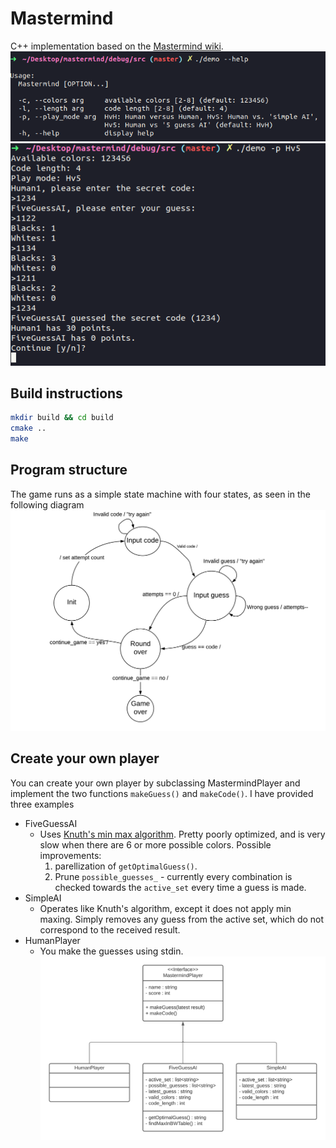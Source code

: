 # Mastermind
C++ implementation based on the [Mastermind wiki](https://en.wikipedia.org/wiki/Mastermind_(board_game)). 
![](terminal_screen_shot.png)
![](terminal_Hv5.png)
## Build instructions
```bash
mkdir build && cd build
cmake ..
make
```
## Program structure
 The game runs as a simple state machine with four states, as seen in the following diagram
 ![](statemachine.png)

## Create your own player
You can create your own player by subclassing MastermindPlayer and implement the two functions ```makeGuess()``` and ```makeCode()```. I have provided three examples
* FiveGuessAI
	* Uses [Knuth's min max algorithm](https://en.wikipedia.org/wiki/Mastermind_(board_game)#Best_strategies_with_four_pegs_and_six_colors). Pretty poorly 
	optimized, and is very slow when there are 6 or more possible colors. Possible improvements: 
		1) parellization of ```getOptimalGuess()```. 
		2) Prune ```possible_guesses_``` - currently every combination is checked towards the ```active_set``` every time a guess is made.
* SimpleAI
	* Operates like Knuth's algorithm, except it does not apply min maxing. Simply removes any guess from the active set, which do not correspond to the received result.
* HumanPlayer
	* You make the guesses using stdin.
![](mastermindplayer.png) 